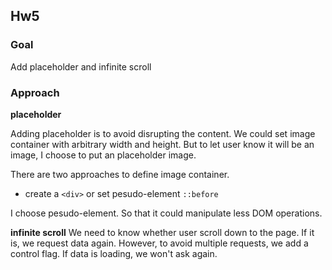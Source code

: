 ## Hw5

### Goal

Add placeholder and infinite scroll

### Approach

**placeholder**

Adding placeholder is to avoid disrupting the content. We could set image container with arbitrary width and height.
But to let user know it will be an image, I choose to put an placeholder image.

There are two approaches to define image container.
- create a `<div>` or set pesudo-element `::before`

I choose pesudo-element. So that it could manipulate less DOM operations.

**infinite scroll**
We need to know whether user scroll down to the page. If it is, we request data again.
However, to avoid multiple requests, we add a control flag. If data is loading, we won't ask again.
